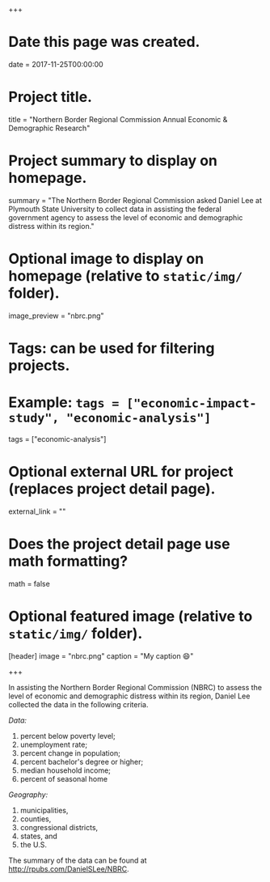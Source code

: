 +++
# Date this page was created.
date = 2017-11-25T00:00:00

# Project title.
title = "Northern Border Regional Commission Annual Economic & Demographic Research"

# Project summary to display on homepage.
summary = "The Northern Border Regional Commission asked Daniel Lee at Plymouth State University to collect data in assisting the federal government agency to assess the level of economic and demographic distress within its region."

# Optional image to display on homepage (relative to `static/img/` folder).
image_preview = "nbrc.png"

# Tags: can be used for filtering projects.
# Example: `tags = ["economic-impact-study", "economic-analysis"]`
tags = ["economic-analysis"]

# Optional external URL for project (replaces project detail page).
external_link = ""

# Does the project detail page use math formatting?
math = false

# Optional featured image (relative to `static/img/` folder).
[header]
image = "nbrc.png"
caption = "My caption :smile:"

+++

In assisting the Northern Border Regional Commission (NBRC) to assess the level of economic and demographic distress within its region, Daniel Lee collected the data in the following criteria.

*Data:*

1. percent below poverty level; 
2. unemployment rate; 
3. percent change in population; 
4. percent bachelor's degree or higher; 
5. median household income; 
6. percent of seasonal home

*Geography:* 

1. municipalities, 
2. counties, 
3. congressional districts, 
4. states, and 
5. the U.S.

The summary of the data can be found at <http://rpubs.com/DanielSLee/NBRC>.